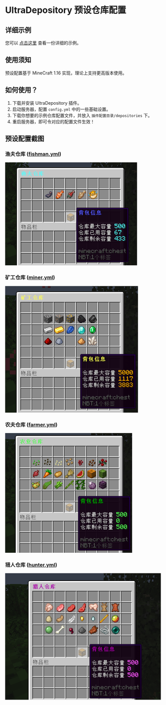 # UltraDepository 预设仓库配置

## 详细示例

您可以 [点击这里](../../src/main/resources/depositories/.example-depository.yml) 查看一份详细的示例。

## 使用须知

预设配置基于 MineCraft 1.16 实现，理论上支持更高版本使用。

## 如何使用？

1. 下载并安装 UltraDepository 插件。
2. 启动服务器，配置 `config.yml` 中的一些基础设置。
3. 下载你想要的示例仓库配置文件，并放入 `插件配置目录/depositories` 下。
4. 重启服务器，即可令对应的配置文件生效！

## 预设配置截图

### 渔夫仓库 ([fishman.yml](../../src/main/resources/depositories/fishman.yml))

![fishman](images/fishman.png)

### 矿工仓库 ([miner.yml](../../src/main/resources/depositories/miner.yml))

![miner](images/miner.png)

### 农夫仓库 ([farmer.yml](../../src/main/resources/depositories/farmer.yml))

![farmer](images/farmer.png)

### 猎人仓库 ([hunter.yml](../../src/main/resources/depositories/hunter.yml))

![hunter](images/hunter.png)